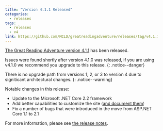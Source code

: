 ```yaml
---
title: "Version 4.1.1 Released"
categories:
  - releases
tags:
  - releases
  - v4
link: https://github.com/MCLD/greatreadingadventure/releases/tag/v4.1.1
---
```


[The Great Reading Adventure version 4.1.1](https://github.com/MCLD/greatreadingadventure/releases/tag/v4.1.1) has been released.

Issues were found shortly after version 4.1.0 was released, if you are using v4.1.0 we recommend you upgrade to this release.
{: .notice--danger}

There is no upgrade path from versions 1, 2, or 3 to version 4 due to signiticant architectural changes.
{: .notice--warning}

Notable changes in this release:

- Update to the Microsoft .NET Core 2.2 framework
- Add better capabilities to customize the site ([and document them](http://manual.greatreadingadventure.com/en/v4.1/setup/site-customizations/))
- Fix a number of bugs that were introduced in the move from ASP.NET Core 1.1 to 2.1

For more information, please see [the release notes](https://github.com/MCLD/greatreadingadventure/releases/tag/v4.1.1).
